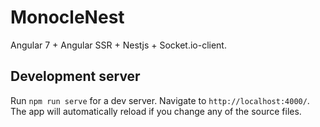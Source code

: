 # MonocleNest

Angular 7 + Angular SSR + Nestjs + Socket.io-client.

## Development server

Run `npm run serve` for a dev server. Navigate to `http://localhost:4000/`. The app will automatically reload if you change any of the source files.
